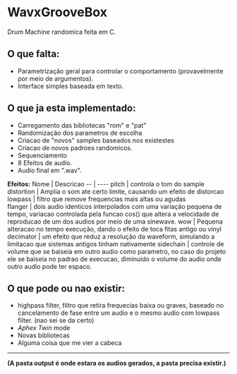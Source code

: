 # WavxGrooveBox
 Drum Machine randomica feita em C.

## O que falta:
- Parametrização geral para controlar o comportamento (provavelmente por meio de argumentos).
- Interface simples baseada em texto.

## O que ja esta implementado:
- Carregamento das bibliotecas "rom" e "pat"
- Randomização dos parametros de escolha
- Criacao de "novos" samples baseados nos existestes
- Criacao de novos padroes randomicos.
- Sequenciamento
- 8 Efeitos de audio.
- Audio final em ".wav".

**Efeitos:**
Nome | Descricao 
-- | ---- 
pitch | controla o tom do sample  
distortion | Amplia o som ate certo limite, causando um efeito de distorcao
lowpass | filtro que remove frequencias mais altas ou agudas    
flanger | dois audio identicos interpolados com uma variação pequena de tempo, variacao controlada pela funcao cos() que altera a velocidade de reproducao de um dos audios por meio de uma sinewave.
wow | Pequena alteracao no tempo execução, dando o efeito de toca fitas antigo ou vinyl
decimator | um efeito que reduz a resolução da waveform, simulando a limitacao que sistemas antigos tinham nativamente
sidechain | controle de volume que se baiseia em outro audio como parametro, no caso do projeto ele se baiseia no padrao de execucao, diminuido o volume do audio onde outro audio pode ter espaco.

## O que pode ou nao existir:
- highpass filter, filtro que retira frequecias baixa ou graves, baseado no cancelamento de fase entre um audio e o mesmo audio com lowpass filter. (nao sei se da certo)
- *Aphex Twin* mode
- Novas bibliotecas
- Alguma coisa que me vier a cabeca
---
**(A pasta output é onde estara os audios gerados, a pasta precisa existir.)**

